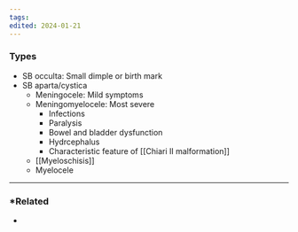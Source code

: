 ```yaml
---
tags: 
edited: 2024-01-21
---
```

### Types
- SB occulta: Small dimple or birth mark
- SB aparta/cystica
	- Meningocele: Mild symptoms
	- Meningomyelocele: Most severe
		- Infections
		- Paralysis
		- Bowel and bladder dysfunction
		- Hydrcephalus
		- Characteristic feature of [[Chiari II malformation]] 
	- [[Myeloschisis]]
	- Myelocele

---
### *Related
- 